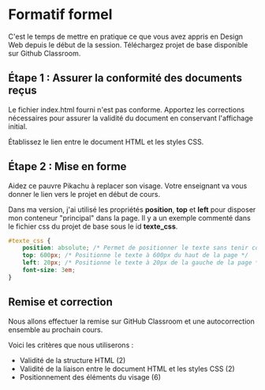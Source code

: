 # Formatif formel

C'est le temps de mettre en pratique ce que vous avez appris en Design Web depuis le début de la session. 
Téléchargez projet de base disponible sur Github Classroom. 

## Étape 1 : Assurer la conformité des documents reçus

Le fichier index.html fourni n'est pas conforme. Apportez les corrections nécessaires pour assurer la validité du document en conservant l'affichage initial. 

Établissez le lien entre le document HTML et les styles CSS. 

## Étape 2 : Mise en forme

Aidez ce pauvre Pikachu à replacer son visage. Votre enseignant va vous donner le lien vers le projet en début de cours.

Dans ma version, j'ai utilisé les propriétés **position**, **top** et **left** pour disposer mon conteneur "principal" dans la page. Il y a un exemple commenté dans le fichier css du projet de base sous le id **texte_css**.

``````css
#texte_css {
	position: absolute; /* Permet de positionner le texte sans tenir compte des autres éléments */
	top: 600px; /* Positionne le texte à 600px du haut de la page */
	left: 20px; /* Positionne le texte à 20px de la gauche de la page */
	font-size: 3em;
}
``````

## Remise et correction

Nous allons effectuer la remise sur GitHub Classroom et une autocorrection ensemble au prochain cours.

Voici les critères que nous utiliserons : 

- Validité de la structure HTML (2)
- Validité de la liaison entre le document HTML et les styles CSS (2)
- Positionnement des éléments du visage (6) 
